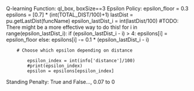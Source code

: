Q-learning Function: ql_box, boxSize==3
Epsilon Policy:
        epsilon_floor = 0.3
        epsilons = [0.7] * (int(TOTAL_DIST/100)+1)
        lastDist = pu.getLastDist(funcName)
        epsilon_lastDist_i = int(lastDist/100)
        #TODO: There might be a more effective way to do this!
        for i in range(epsilon_lastDist_i):
            if (epsilon_lastDist_i - i) > 4:
                epsilons[i] = epsilon_floor
            else:
                epsilons[i] -= 0.1 * (epsilon_lastDist_i - i)

        # Choose which epsilon depending on distance

            epsilon_index = int(info['distance']/100)
            #print(epsilon_index)
            epsilon = epsilons[epsilon_index]

Standing Penalty: True and False..., 0.07 to 0

